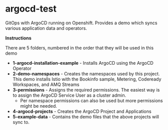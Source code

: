 # argocd-test
GitOps with ArgoCD running on Openshift. Provides a demo which syncs various application data and operators.

__Instructions__

There are 5 folders, numbered in the order that they will be used in this demo

- **1-argocd-installation-example** - Installs ArgoCD using the ArgoCD Operator
- **2-demo-namespaces** - Creates the namespaces used by this project. This demo installs Istio with the Bookinfo sample, Metering, Codeready Workspaces, and AMQ Streams
- **3-permissions** - Assigns the required permissions. The easiest way is to assign the ArgoCD Service User as a cluster admin.
  - Per namespace permissions can also be used but more permissions might be needed. 
- **4-argocd-projects** - Creates the ArgoCD Project and Applications
- **5-example-data** - Contains the demo files that the above projects will sync to.
